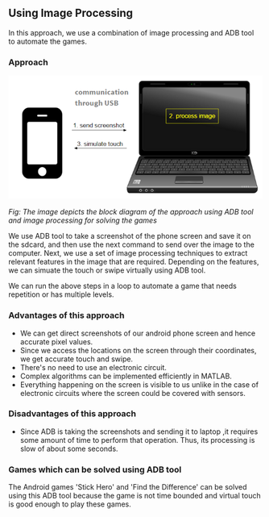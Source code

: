 ## Using Image Processing

In this approach, we use a combination of image processing and ADB tool to automate the games. 

### Approach

![image1](/Images/methods-1.png)

*Fig: The image depicts the block diagram of the approach using ADB tool and image processing for solving the games*

We use ADB tool to take a screenshot of the phone screen and save it on the sdcard, and then use the next command to send over the image to the computer. Next, we use a set of image processing techniques to extract relevant features in the image that are required. Depending on the features, we can simuate the touch or swipe virtually using ADB tool. 

We can run the above steps in a loop to automate a game that needs repetition or has multiple levels.

### Advantages of this approach
- We can get direct screenshots of our android phone screen and hence accurate pixel values.
- Since we access the locations on the screen through their coordinates, we get accurate touch and swipe.
- There's no need to use an electronic circuit.
- Complex algorithms can be implemented efficiently in MATLAB.
- Everything happening on the screen is visible to us unlike in the case of electronic circuits where the screen could be covered with sensors.


### Disadvantages of this approach

- Since ADB is taking the screenshots and sending it to laptop ,it requires some amount of time to perform that operation. Thus, its processing is slow of about some seconds.
 
### Games which can be solved using ADB tool

The Android games 'Stick Hero' and 'Find the Difference' can be solved using this ADB tool because the game is not time bounded and virtual touch is good enough to play these games.
